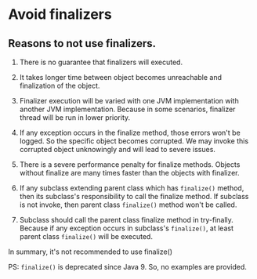 # Avoid finalizers

## Reasons to not use finalizers.

1. There is no guarantee that finalizers will executed.

2. It takes longer time between object becomes unreachable and finalization of the object.

3. Finalizer execution will be varied with one JVM implementation with another JVM implementation. Because in some scenarios, finalizer thread will be run in lower priority.

4. If any exception occurs in the finalize method, those errors won't be logged. So the specific object becomes corrupted. We may invoke this corrupted object unknowingly and will lead to severe issues.

5. There is a severe performance penalty for finalize methods. Objects without finalize are many times faster than the objects with finalizer.

6. If any subclass extending parent class which has `finalize()` method, then its subclass's responsibility to call the finalize method. If subclass is not invoke, then parent class `finalize()` method won't be called.

7. Subclass should call the parent class finalize method in try-finally. Because if any exception occurs in subclass's `finalize()`, at least parent class `finalize()` will be executed.

In summary, it's not recommended to use finalize() 

PS: `finalize()` is deprecated since Java 9. So, no examples are provided.
